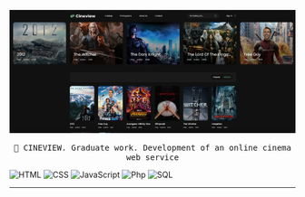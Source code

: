 ![Header](https://github.com/matveysofie/cineview/blob/main/assets/cineview.png)
<p align="center"> 
    <samp>🎥 CINEVIEW. Graduate work. Development of an online cinema web service</samp>
</p>

![HTML](https://img.shields.io/badge/-HTML-ececec?style=for-the-badge&logo=python&logoColor=2c3e50)
![CSS](https://img.shields.io/badge/-CSS-787cb4?style=for-the-badge&logo=php&logoColor=000000)
![JavaScript](https://img.shields.io/badge/-JavaScript-00acd7?style=for-the-badge&logo=go&logoColor=000000)
![Php](https://img.shields.io/badge/-PHP-00acd7?style=for-the-badge&logo=go&logoColor=000000)
![SQL](https://img.shields.io/badge/-SQL-2c3e50?style=for-the-badge&logo=mysql&logoColor=fff)

<hr>